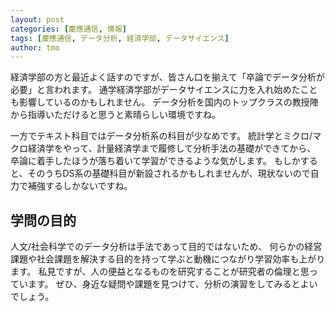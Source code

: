 ```yaml
---
layout: post
categories: [慶應通信, 情報]
tags: [慶應通信, データ分析, 経済学部, データサイエンス]
author: tmo
---
```

経済学部の方と最近よく話すのですが、皆さん口を揃えて「卒論でデータ分析が必要」と言われます。
通学経済学部がデータサイエンスに力を入れ始めたことも影響しているのかもしれません。
データ分析を国内のトップクラスの教授陣から指導いただけると思うと素晴らしい環境ですね。

一方でテキスト科目ではデータ分析系の科目が少なめです。
統計学とミクロ/マクロ経済学をやって、計量経済学まで履修して分析手法の基礎ができてから、
卒論に着手したほうが落ち着いて学習ができるような気がします。
もしかすると、そのうちDS系の基礎科目が新設されるかもしれませんが、現状ないので自力で補強するしかないですね。

## 学問の目的
人文/社会科学でのデータ分析は手法であって目的ではないため、
何らかの経営課題や社会課題を解決する目的を持って学ぶと動機につながり学習効率も上がります。
私見ですが、人の便益となるものを研究することが研究者の倫理と思っています。
ぜひ、身近な疑問や課題を見つけて、分析の演習をしてみるとよいでしょう。